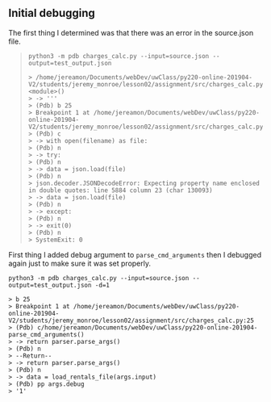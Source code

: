 ## Initial debugging

The first thing I determined was that there was an error in the source.json file.

> ```
> python3 -m pdb charges_calc.py --input=source.json --output=test_output.json 
> 
> > /home/jereamon/Documents/webDev/uwClass/py220-online-201904-V2/students/jeremy_monroe/lesson02/assignment/src/charges_calc.py(3)<module>()
> > -> '''
> > (Pdb) b 25
> > Breakpoint 1 at /home/jereamon/Documents/webDev/uwClass/py220-online-201904-V2/students/jeremy_monroe/lesson02/assignment/src/charges_calc.py:25
> > (Pdb) c
> > -> with open(filename) as file:
> > (Pdb) n
> > -> try:
> > (Pdb) n
> > -> data = json.load(file)
> > (Pdb) n
> > json.decoder.JSONDecodeError: Expecting property name enclosed in double quotes: line 5884 column 23 (char 130093)
> > -> data = json.load(file)
> > (Pdb) n
> > -> except:
> > (Pdb) n
> > -> exit(0)
> > (Pdb) n
> > SystemExit: 0
> ```
>
> 



First thing I added debug argument to `parse_cmd_arguments` then I debugged again just to make sure it was set properly.

```
python3 -m pdb charges_calc.py --input=source.json --output=test_output.json -d=1

> b 25
> Breakpoint 1 at /home/jereamon/Documents/webDev/uwClass/py220-online-201904-V2/students/jeremy_monroe/lesson02/assignment/src/charges_calc.py:25
> (Pdb) c/home/jereamon/Documents/webDev/uwClass/py220-online-201904-parse_cmd_arguments()
> -> return parser.parse_args()
> (Pdb) n
> --Return--
> -> return parser.parse_args()
> (Pdb) n
> -> data = load_rentals_file(args.input)
> (Pdb) pp args.debug
> '1'
```

